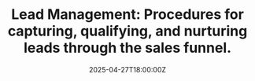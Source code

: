 ---
title: 'Lead Management: Procedures for capturing, qualifying, and nurturing leads
  through the sales funnel.'
linkTitle: 'Lead Management: Procedures for capturing, qualifying, and nurturing leads
  through the sales funnel.'
date: '2025-04-27T18:00:00Z'
weight: 1
description: Effective lead management involves generating leads through various channels,
  qualifying them based on specific criteria, nurturing relationships via targeted
  communication, and managing the sales funnel with clear stages and performance metrics
  to ensure continuous improvement.
draft: false
ref: lead-management-procedures-for-capturing-qualifying-and-nurturing-leads-through-the-sales-funnel
---